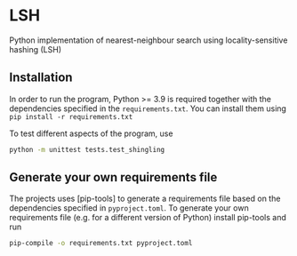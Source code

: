 # LSH
Python implementation of nearest-neighbour search using locality-sensitive hashing (LSH)

## Installation
In order to run the program, Python >= 3.9 is required together with the dependencies specified in the `requirements.txt`. You can install them using `pip install -r requirements.txt`

To test different aspects of the program, use
```bash
python -m unittest tests.test_shingling
```

## Generate your own requirements file
The projects uses [pip-tools] to generate a requirements file based on the dependencies specified in `pyproject.toml`. To generate your own requirements file (e.g. for a different version of Python) install pip-tools and run
```bash
pip-compile -o requirements.txt pyproject.toml
``` 
